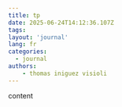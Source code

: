 ```yaml
---
title: tp
date: 2025-06-24T14:12:36.107Z
tags:
layout: 'journal'
lang: fr
categories: 
  - journal
authors:
    - thomas iniguez visioli
---
```

content 